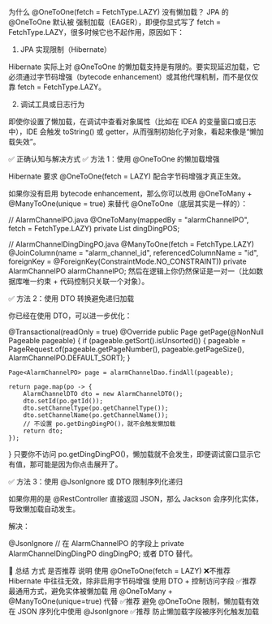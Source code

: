 为什么 @OneToOne(fetch = FetchType.LAZY) 没有懒加载？
JPA 的 @OneToOne 默认被 强制加载（EAGER），即便你显式写了 fetch = FetchType.LAZY，很多时候它也不起作用，原因如下：

1. JPA 实现限制（Hibernate）

Hibernate 实际上对 @OneToOne 的懒加载支持是有限的。要实现延迟加载，它必须通过字节码增强（bytecode enhancement）或其他代理机制，而不是仅仅靠 fetch = FetchType.LAZY。

2. 调试工具或日志行为

即使你设置了懒加载，在调试中查看对象属性（比如在 IDEA 的变量窗口或日志中），IDE 会触发 toString() 或 getter，从而强制初始化子对象，看起来像是“懒加载失效”。

✅ 正确认知与解决方式
✅ 方法 1：使用 @OneToOne 的懒加载增强

Hibernate 要求 @OneToOne(fetch = LAZY) 配合字节码增强才真正生效。

如果你没有启用 bytecode enhancement，那么你可以改用 @OneToMany + @ManyToOne(unique = true) 来替代 @OneToOne（底层其实是一样的）：

// AlarmChannelPO.java
@OneToMany(mappedBy = "alarmChannelPO", fetch = FetchType.LAZY)
private List<AlarmChannelDingDingPO> dingDingPOS;

// AlarmChannelDingDingPO.java
@ManyToOne(fetch = FetchType.LAZY)
@JoinColumn(name = "alarm_channel_id", referencedColumnName = "id", foreignKey = @ForeignKey(ConstraintMode.NO_CONSTRAINT))
private AlarmChannelPO alarmChannelPO;
然后在逻辑上你仍然保证是一对一（比如数据库唯一约束 + 代码控制只关联一个对象）。

✅ 方法 2：使用 DTO 转换避免递归加载

你已经在使用 DTO，可以进一步优化：

@Transactional(readOnly = true)
@Override
public Page<AlarmChannelDTO> getPage(@NonNull Pageable pageable) {
if (pageable.getSort().isUnsorted()) {
pageable = PageRequest.of(pageable.getPageNumber(), pageable.getPageSize(), AlarmChannelPO.DEFAULT_SORT);
}

    Page<AlarmChannelPO> page = alarmChannelDao.findAll(pageable);

    return page.map(po -> {
        AlarmChannelDTO dto = new AlarmChannelDTO();
        dto.setId(po.getId());
        dto.setChannelType(po.getChannelType());
        dto.setChannelName(po.getChannelName());
        // 不设置 po.getDingDingPO()，就不会触发懒加载
        return dto;
    });
}
只要你不访问 po.getDingDingPO()，懒加载就不会发生，即便调试窗口显示它有值，那可能是因为你点击展开了。

✅ 方法 3：使用 @JsonIgnore 或 DTO 限制序列化递归

如果你用的是 @RestController 直接返回 JSON，那么 Jackson 会序列化实体，导致懒加载自动发生。

解决：

@JsonIgnore // 在 AlarmChannelPO 的字段上
private AlarmChannelDingDingPO dingDingPO;
或者 DTO 替代。

🧠 总结
方式	是否推荐	说明
使用 @OneToOne(fetch = LAZY)	❌不推荐	Hibernate 中往往无效，除非启用字节码增强
使用 DTO + 控制访问字段	✅推荐	最通用方式，避免实体被懒加载
用 @OneToMany + @ManyToOne(unique=true) 代替	✅推荐	避免 @OneToOne 限制，懒加载有效
在 JSON 序列化中使用 @JsonIgnore	✅推荐	防止懒加载字段被序列化触发加载
